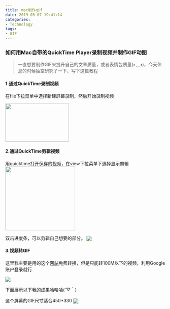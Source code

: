 ```yaml
---
title: mac制作gif
date: 2019-05-07 19:41:14
categories: 
- Technology
tags:
- GIF
---
```


### 如何用Mac自带的QuickTime Player录制视频并制作GIF动图

> 一直想要制作GIF来提升自己的文章质量，或者表情包质量(◐‿◑)﻿，今天休息的时候抽空研究了一下，写下这篇教程

#### 1.通过QuickTime录制视频

在file下拉菜单中选择新建屏幕录制，然后开始录制视频

<img src="http://pqxeslx06.bkt.clouddn.com/quicktime.png" width = "200" height = "120" div align=center />

#### 2.通过QuickTime剪辑视频

用quicktime打开保存的视频，在view下拉菜单下选择显示剪辑
<img src="http://pqxeslx06.bkt.clouddn.com/quicktime2.png" width = "220" height = "200"  div align=center />

双击进度条，可以剪辑自己想要的部分。
<img src="http://pqxeslx06.bkt.clouddn.com/quicktime3.png" div align=center />


#### 3.视频转GIF
这里我主要是用的这个[网站](https://www.online-convert.com/)免费转换，但是只能转100M以下的视频，利用Google账户登录就行

<img src="http://pqxeslx06.bkt.clouddn.com/GIF_convert.png" div align=center />

下面展示以下我的成果哈哈哈(´▽｀)

这个屏幕的GIF尺寸适合450*330
<img src="http://pqxeslx06.bkt.clouddn.com/gui.gif" div align=center />